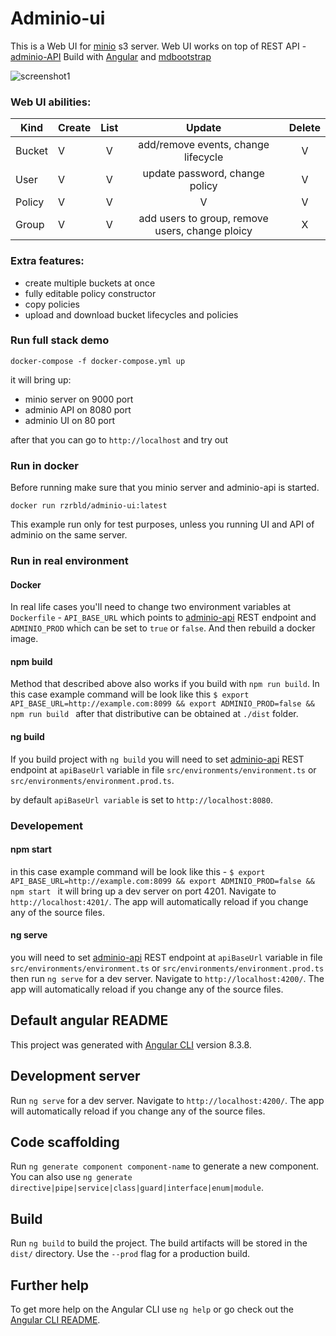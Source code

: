 # Adminio-ui
This is a Web UI for [minio](https://min.io) s3 server.
Web UI works on top of REST API - [adminio-API](https://github.com/rzrbld/adminio-api)
Build with [Angular](https://angular.io) and [mdbootstrap](https://mdbootstrap.com)

![screenshot1](https://raw.githubusercontent.com/rzrbld/adminio-ui/master/images/image.gif)

### Web UI abilities:
| Kind   |      Create      |  List  | Update | Delete |
|--------------|:-----------------------|:-----------:|:-----------:|:-----------:|
| Bucket |  V  | V | add/remove events, change lifecycle | V |
| User | V | V | update password, change policy | V |
| Policy |  V | V | V | V |
| Group |  V | V | add users to group, remove users, change ploicy | X |


### Extra features:
- create multiple buckets at once
- fully editable policy constructor
- copy policies
- upload and download bucket lifecycles and policies


### Run full stack demo

`` docker-compose -f docker-compose.yml up ``

it will bring up:

 - minio server on 9000 port
 - adminio API on 8080 port
 - adminio UI on 80 port

after that you can go to `` http://localhost `` and try out

### Run in docker
Before running make sure that you minio server and adminio-api is started.

`` docker run rzrbld/adminio-ui:latest ``

This example run only for test purposes, unless you running UI and API of adminio on the same server.

### Run in real environment
#### Docker
In real life cases you'll need to change two environment variables at `` Dockerfile `` - `` API_BASE_URL `` which points to [adminio-api](https://github.com/rzrbld/adminio-api) REST endpoint and `` ADMINIO_PROD `` which can be set to `` true `` or `` false ``. And then rebuild a docker image.

#### npm build
Method that described above also works if you build with `` npm run build ``.
In this case example command will be look like this ``$ export API_BASE_URL=http://example.com:8099 && export ADMINIO_PROD=false && npm run build `` after that distributive can be obtained at `` ./dist `` folder.

#### ng build
If you build project with `` ng build `` you will need to set [adminio-api](https://github.com/rzrbld/adminio-api) REST endpoint at `` apiBaseUrl `` variable in file `` src/environments/environment.ts `` or `` src/environments/environment.prod.ts ``.

by default `` apiBaseUrl variable `` is set to `` http://localhost:8080 ``.

### Developement
#### npm start
in this case example command will be look like this - ``$ export API_BASE_URL=http://example.com:8099 && export ADMINIO_PROD=false && npm start `` it will bring up a dev server on port 4201. Navigate to `http://localhost:4201/`. The app will automatically reload if you change any of the source files.

#### ng serve
you will need to set [adminio-api](https://github.com/rzrbld/adminio-api) REST endpoint at `` apiBaseUrl `` variable in file `` src/environments/environment.ts `` or `` src/environments/environment.prod.ts `` then run `ng serve` for a dev server. Navigate to `http://localhost:4200/`. The app will automatically reload if you change any of the source files.

## Default angular README

This project was generated with [Angular CLI](https://github.com/angular/angular-cli) version 8.3.8.

## Development server

Run `ng serve` for a dev server. Navigate to `http://localhost:4200/`. The app will automatically reload if you change any of the source files.

## Code scaffolding

Run `ng generate component component-name` to generate a new component. You can also use `ng generate directive|pipe|service|class|guard|interface|enum|module`.

## Build

Run `ng build` to build the project. The build artifacts will be stored in the `dist/` directory. Use the `--prod` flag for a production build.

## Further help

To get more help on the Angular CLI use `ng help` or go check out the [Angular CLI README](https://github.com/angular/angular-cli/blob/master/README.md).
